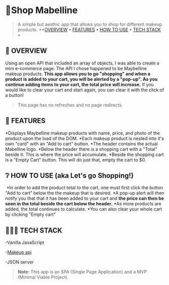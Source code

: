 # 💄Shop Mabelline
> A simple but aesthic app that allows you to shop for different makeup products.
**[OVERVIEW](https://github.com/KollerCode/Shopping-Project#overview) • 
[FEATURES](https://github.com/KollerCode/Shopping-Project#features) • 
[HOW TO USE](https://github.com/KollerCode/Shopping-Project#how-to-use-lets-go-shopping) • 
[TECH STACK](https://github.com/KollerCode/Shopping-Project#tech-stack) • 
## 📖 OVERVIEW 
Using an open API that included an array of objects, I was able to create a mini e-commerce page. The API I chose happened to be Maybelline makeup products. **This app allows you to go "shopping" and when a product is added to your cart, you will be alerted by a "pop-up". As you continue adding items to your cart, the total price will increase.** If you would like to clear your cart and start again, you can clear it with the click of a button! 

>This page has no refreshes and no page redirects. 

## 🌟 FEATURES
*Displays Maybelline makeup products with name, price, and photo of the product upon the load of the DOM.
*Each makeup product is nested into it's own "card" with an "Add to cart" button. 
*The header contains the actual Mabelline logo.
*Below the header there is a shopping cart with a "Total" beside it. This is where the price will accumulate. 
*Beside the shopping cart is a "Empty Cart" button. This will do just that, empty the cart to $0. 

## ❔ HOW TO USE (aka Let's go Shopping!)
![]()
*In order to add the product total to the cart, one must first click the button "Add to cart" below the the makeup that is desired.
*A pop-up alert will then notify you that that it has been added to your cart and **the price can then be seen in the total beside the cart below the header.**
*As more products are added, the total continues to calculate. 
*You can also clear your whole cart by clicking "Empty cart"

## 👩🏽‍💻 TECH STACK
-Vanilla JavaScript

-[Makeup api](http://makeup-api.herokuapp.com/api/v1/products.json?brand=maybelline)

-JSON server

>**Note**: This app is an SPA (Single Page Application) and a MVP (Minimal Viable Project)